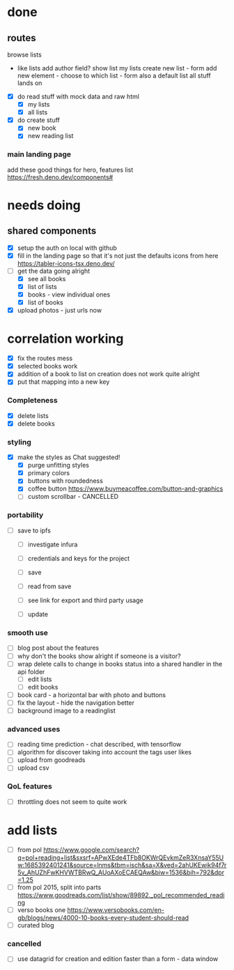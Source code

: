 # done

## routes

browse lists

- like lists add author field? show list my lists create new list - form add new
  element - choose to which list - form also a default list all stuff lands on
- [x] do read stuff with mock data and raw html
  - [x] my lists
  - [x] all lists
- [x] do create stuff
  - [x] new book
  - [x] new reading list

### main landing page

add these good things for hero, features list https://fresh.deno.dev/components#

# needs doing

## shared components

- [x] setup the auth on local with github
- [x] fill in the landing page so that it's not just the defaults icons from
      here https://tabler-icons-tsx.deno.dev/
- [ ] get the data going alright
  - [x] see all books
  - [x] list of lists
  - [x] books - view individual ones
  - [x] list of books
- [x] upload photos - just urls now

# correlation working

- [x] fix the routes mess
- [x] selected books work
- [x] addition of a book to list on creation does not work quite alright
- [x] put that mapping into a new key

### Completeness

- [x] delete lists
- [x] delete books

### styling

- [x] make the styles as Chat suggested!
  - [x] purge unfitting styles
  - [x] primary colors
  - [x] buttons with roundedness
  - [x] coffee button https://www.buymeacoffee.com/button-and-graphics
  - [ ] custom scrollbar - CANCELLED

### portability
- [ ] save to ipfs
  - [ ] investigate infura
  - [ ] credentials and keys for the project
  - [ ] save
  - [ ] read from save
  - [ ] see link for export and third party usage
  - [ ] update


### smooth use

- [ ] blog post about the features
- [ ] why don't the books show alright if someone is a visitor?
- [ ] wrap delete calls to change in books status into a shared handler in the api folder
  - [ ] edit lists
  - [ ] edit books
- [ ] book card - a horizontal bar with photo and buttons
- [ ] fix the layout - hide the navigation better
- [ ] background image to a readinglist

### advanced uses
- [ ] reading time prediction - chat described, with tensorflow
- [ ] algorithm for discover taking into account the tags user likes
- [ ] upload from goodreads
- [ ] upload csv

### QoL features
- [ ] throttling
      does not seem to quite work

# add lists
- [ ] from pol
      https://www.google.com/search?q=pol+reading+list&sxsrf=APwXEde4TFb8OKWrQEvkmZeR3XnsaY55Uw:1685392401241&source=lnms&tbm=isch&sa=X&ved=2ahUKEwik94f7r5v_AhUZhFwKHVWTBRwQ_AUoAXoECAEQAw&biw=1536&bih=792&dpr=1.25
- [ ] from pol 2015, split into parts
      https://www.goodreads.com/list/show/89892._pol_recommended_reading
- [ ] verso books one
      https://www.versobooks.com/en-gb/blogs/news/4000-10-books-every-student-should-read
- [ ] curated blog

### cancelled
- [ ] use datagrid for creation and edition faster than a form - data window